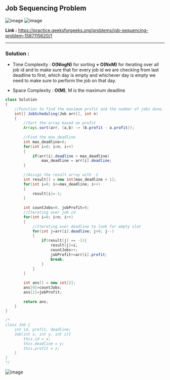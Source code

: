 ## Job Sequencing Problem

![image](https://user-images.githubusercontent.com/23376002/204086173-c0d49325-3df7-4c97-a8be-549ecc1a8f39.png)
![image](https://user-images.githubusercontent.com/23376002/204086451-3eb33f91-08a7-4f0c-a8b1-f7b3bfc08f19.png)


**Link :** https://practice.geeksforgeeks.org/problems/job-sequencing-problem-1587115620/1

--------------------------------------------------------------------------------------------------------------------------------------------------------

### Solution :

- Time Complexity : **O(NlogN)** for sorting **+ O(NxM)** for iterating over all job id and to make sure that for every job id we are checking from last deadline to first, which day is empty and whichever day is empty we need to make sure to perform the job on that day. 

- Space Complexity : **O(M)**, M is the maximum deadline


```java
class Solution
{
    //Function to find the maximum profit and the number of jobs done.
    int[] JobScheduling(Job arr[], int n)
    {
        //Sort the array based on profit
        Arrays.sort(arr, (a,b) -> (b.profit - a.profit));
        
        //Find the max_deadline
        int max_deadline=0;
        for(int i=0; i<n; i++)
        {
            if(arr[i].deadline > max_deadline)
                max_deadline = arr[i].deadline;
        }
        
        //Assign the result array with -1
        int result[] = new int[max_deadline + 1];
        for(int i=0; i<=max_deadline; i++)
        {
            result[i]=-1;
        }
        
        int countJobs=0, jobProfit=0;
        //Iterating over job id
        for(int i=0; i<n; i++)
        {
            //Iterating over deadline to look for empty slot
            for(int j=arr[i].deadline; j>0; j--)
            {
                if(result[j] == -1){
                    result[j]=i;
                    countJobs++;
                    jobProfit+=arr[i].profit;
                    break;
                }
            }
        }
        
        int ans[] = new int[2];
        ans[0]=countJobs;
        ans[1]=jobProfit;
        
        return ans;
    }
}

/*
class Job {
    int id, profit, deadline;
    Job(int x, int y, int z){
        this.id = x;
        this.deadline = y;
        this.profit = z; 
    }
}
*/

```


![image](https://user-images.githubusercontent.com/23376002/204087528-5697886d-9053-42aa-ad22-839158c227bc.png)





